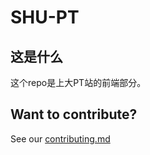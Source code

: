 # SHU-PT

## 这是什么

这个repo是上大PT站的前端部分。

## Want to contribute?

See our [contributing.md](https://github.com/gtmdcm/SHUPT-Vue/blob/master/doc/contributing.md)
